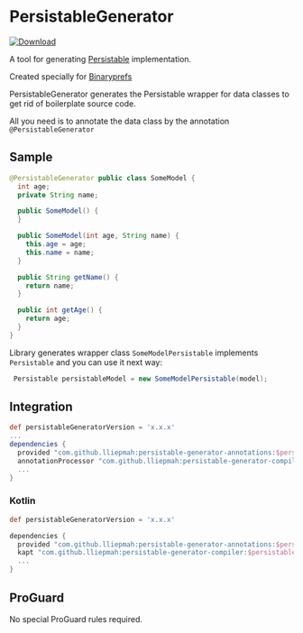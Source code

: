 # PersistableGenerator

[ ![Download](https://api.bintray.com/packages/lliepmah/com.github.lliepmah/persistable-generator-compiler/images/download.svg) ](https://bintray.com/lliepmah/com.github.lliepmah/persistable-generator-compiler/_latestVersion)

A tool for generating [Persistable](https://github.com/iamironz/binaryprefs/blob/master/library/src/main/java/com/ironz/binaryprefs/serialization/serializer/persistable/Persistable.java) implementation.

Created specially for [Binaryprefs](https://github.com/iamironz/binaryprefs)


PersistableGenerator generates the Persistable wrapper for data classes to get rid of boilerplate source code.

All you need is to annotate the data class by the annotation `@PersistableGenerator`

## Sample

```java
@PersistableGenerator public class SomeModel {
  int age;
  private String name;

  public SomeModel() {
  }

  public SomeModel(int age, String name) {
    this.age = age;
    this.name = name;
  }

  public String getName() {
    return name;
  }

  public int getAge() {
    return age;
  }
}
```

Library generates wrapper class `SomeModelPersistable` implements `Persistable` and you can use it next way:

```java
 Persistable persistableModel = new SomeModelPersistable(model);
```


## Integration

```groovy
def persistableGeneratorVersion = 'x.x.x'
...
dependencies {
  provided "com.github.lliepmah:persistable-generator-annotations:$persistableGeneratorVersion"
  annotationProcessor "com.github.lliepmah:persistable-generator-compiler:$persistableGeneratorVersion"
  ...
}
```


### Kotlin

```groovy
def persistableGeneratorVersion = 'x.x.x'

dependencies {
  provided "com.github.lliepmah:persistable-generator-annotations:$persistableGeneratorVersion"
  kapt "com.github.lliepmah:persistable-generator-compiler:$persistableGeneratorVersion"
  ...
}
```

## ProGuard
No special ProGuard rules required.